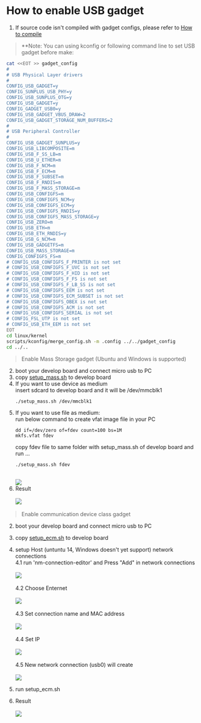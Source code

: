 # How to enable USB gadget
1. If source code isn't compiled with gadget configs, please refer to [How to compile](https://github.com/sunplus-plus1/SP7021)
>**Note: You can using kconfig or following command line to set USB gadget before make:
```bash
cat <<EOT >> gadget_config
#
# USB Physical Layer drivers
#
CONFIG_USB_GADGET=y
CONFIG_SUNPLUS_USB_PHY=y
CONFIG_USB_SUNPLUS_OTG=y
CONFIG_USB_GADGET=y
CONFIG_GADGET_USB0=y
CONFIG_USB_GADGET_VBUS_DRAW=2
CONFIG_USB_GADGET_STORAGE_NUM_BUFFERS=2
#
# USB Peripheral Controller
#
CONFIG_USB_GADGET_SUNPLUS=y
CONFIG_USB_LIBCOMPOSITE=m
CONFIG_USB_F_SS_LB=m
CONFIG_USB_U_ETHER=m
CONFIG_USB_F_NCM=m
CONFIG_USB_F_ECM=m
CONFIG_USB_F_SUBSET=m
CONFIG_USB_F_RNDIS=m
CONFIG_USB_F_MASS_STORAGE=m
CONFIG_USB_CONFIGFS=m
CONFIG_USB_CONFIGFS_NCM=y
CONFIG_USB_CONFIGFS_ECM=y
CONFIG_USB_CONFIGFS_RNDIS=y
CONFIG_USB_CONFIGFS_MASS_STORAGE=y
CONFIG_USB_ZERO=m
CONFIG_USB_ETH=m
CONFIG_USB_ETH_RNDIS=y
CONFIG_USB_G_NCM=m
CONFIG_USB_GADGETFS=m
CONFIG_USB_MASS_STORAGE=m
CONFIG_CONFIGFS_FS=m
# CONFIG_USB_CONFIGFS_F_PRINTER is not set
# CONFIG_USB_CONFIGFS_F_UVC is not set
# CONFIG_USB_CONFIGFS_F_HID is not set
# CONFIG_USB_CONFIGFS_F_FS is not set
# CONFIG_USB_CONFIGFS_F_LB_SS is not set
# CONFIG_USB_CONFIGFS_EEM is not set
# CONFIG_USB_CONFIGFS_ECM_SUBSET is not set
# CONFIG_USB_CONFIGFS_OBEX is not set
# CONFIG_USB_CONFIGFS_ACM is not set
# CONFIG_USB_CONFIGFS_SERIAL is not set
# CONFIG_FSL_UTP is not set
# CONFIG_USB_ETH_EEM is not set
EOT
cd linux/kernel
scripts/kconfig/merge_config.sh -m .config ../../gadget_config
cd ../..

```
>Enable Mass Storage gadget (Ubuntu and Windows is supported)
2. boot your develop board and connect micro usb to PC
3. copy [setup_mass.sh](https://github.com/sunplus-plus1/usb_gadget/blob/master/mass_storage_class/setup_mass.sh) to develop board
4. If you want to use device as medium \
insert sdcard to develop board and it will be /dev/mmcblk1
    ```
    ./setup_mass.sh /dev/mmcblk1
    ```
5. If you want to use file as medium: \
run below command to create vfat image file in your PC
    ```
    dd if=/dev/zero of=fdev count=100 bs=1M
    mkfs.vfat fdev
    ```
    copy fdev file to same folder with setup_mass.sh of develop board and run ...
    ```
    ./setup_mass.sh fdev
    ```
    \
![](https://github.com/sunplus-plus1/usb_gadget/blob/master/mass_storage_class/pic/storage_copy.png)
6. Result\
\
![](https://github.com/sunplus-plus1/usb_gadget/blob/master/mass_storage_class/pic/storage_result.png)

>Enable communication device class gadget
2. boot your develop board and connect micro usb to PC
3. copy [setup_ecm.sh](https://github.com/sunplus-plus1/usb_gadget/blob/master/communication_device_class/setup_ecm.sh) to develop board
4. setup Host (untuntu 14, Windows doesn't yet support) network connections\
4.1 run 'nm-connection-editor' and Press "Add" in network connections\
\
![](https://github.com/sunplus-plus1/usb_gadget/blob/master/communication_device_class/pic/network_setting_main.png)\
\
4.2 Choose Enternet\
\
![](https://github.com/sunplus-plus1/usb_gadget/blob/master/communication_device_class/pic/network_setting_choose.png)\
\
4.3 Set connection name and MAC address\
\
![](https://github.com/sunplus-plus1/usb_gadget/blob/master/communication_device_class/pic/network_setting_mac.png)\
\
4.4 Set IP\
\
![](https://github.com/sunplus-plus1/usb_gadget/blob/master/communication_device_class/pic/network_setting_ip.png)\
\
4.5 New network connection (usb0) will create\
\
![](https://github.com/sunplus-plus1/usb_gadget/blob/master/communication_device_class/pic/network_setting_ok.png)


5. run setup_ecm.sh
6. Result\
\
![](https://github.com/sunplus-plus1/usb_gadget/blob/master/communication_device_class/pic/network_setting_work.png)
